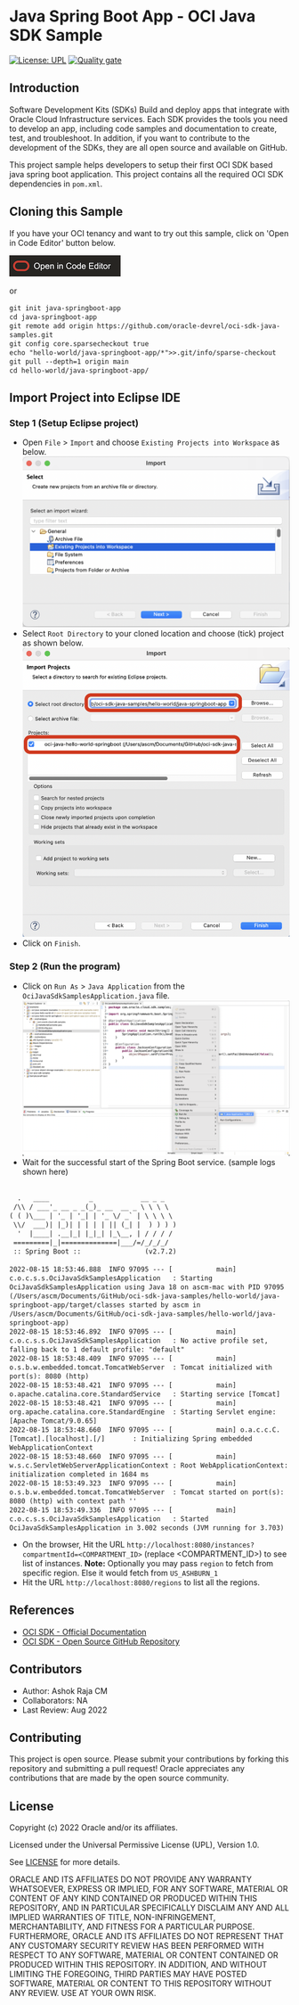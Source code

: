 # Java Spring Boot App - OCI Java SDK Sample

[![License: UPL](https://img.shields.io/badge/license-UPL-green)](https://img.shields.io/badge/license-UPL-green) [![Quality gate](https://sonarcloud.io/api/project_badges/quality_gate?project=oracle-devrel_oci-sdk-java-samples)](https://sonarcloud.io/dashboard?id=oracle-devrel_oci-sdk-java-samples)

## Introduction
Software Development Kits (SDKs) Build and deploy apps that integrate with Oracle Cloud Infrastructure services. Each SDK provides the tools you need to develop an app, including code samples and documentation to create, test, and troubleshoot. In addition, if you want to contribute to the development of the SDKs, they are all open source and available on GitHub.

This project sample helps developers to setup their first OCI SDK based java spring boot application. This project contains all the required OCI SDK dependencies in `pom.xml`.

## Cloning this Sample

If you have your OCI tenancy and want to try out this sample, click on 'Open in Code Editor' button below.

[<img src="https://raw.githubusercontent.com/oracle-devrel/oci-code-editor-samples/pre-prod/images/open-in-code-editor.png" />](https://cloud.oracle.com/?region=home&cs_repo_url=https://github.com/oracle-devrel/oci-sdk-java-samples.git&cs_open_ce=true&cs_readme_path=hello-world/java-springboot-app/README.md)

or 

```
git init java-springboot-app
cd java-springboot-app
git remote add origin https://github.com/oracle-devrel/oci-sdk-java-samples.git
git config core.sparsecheckout true
echo "hello-world/java-springboot-app/*">>.git/info/sparse-checkout
git pull --depth=1 origin main
cd hello-world/java-springboot-app/
```

## Import Project into Eclipse IDE
### Step 1 (Setup Eclipse project)
* Open `File` > `Import` and choose `Existing Projects into Workspace` as below.
![](./images/oci-java-project-import-eclipse.png
)
* Select `Root Directory` to your cloned location and choose (tick) project as shown below.
![](./images/oci-java-cli-app-import-springboot.png)
* Click on `Finish`. 


### Step 2 (Run the program)
* Click on `Run As` > `Java Application` from the `OciJavaSdkSamplesApplication.java` file.
![](./images/oci-java-springboot-run.png)
* Wait for the successful start of the Spring Boot service. (sample logs shown here)
```

  .   ____          _            __ _ _
 /\\ / ___'_ __ _ _(_)_ __  __ _ \ \ \ \
( ( )\___ | '_ | '_| | '_ \/ _` | \ \ \ \
 \\/  ___)| |_)| | | | | || (_| |  ) ) ) )
  '  |____| .__|_| |_|_| |_\__, | / / / /
 =========|_|==============|___/=/_/_/_/
 :: Spring Boot ::                (v2.7.2)

2022-08-15 18:53:46.888  INFO 97095 --- [           main] c.o.c.s.s.OciJavaSdkSamplesApplication   : Starting OciJavaSdkSamplesApplication using Java 18 on ascm-mac with PID 97095 (/Users/ascm/Documents/GitHub/oci-sdk-java-samples/hello-world/java-springboot-app/target/classes started by ascm in /Users/ascm/Documents/GitHub/oci-sdk-java-samples/hello-world/java-springboot-app)
2022-08-15 18:53:46.892  INFO 97095 --- [           main] c.o.c.s.s.OciJavaSdkSamplesApplication   : No active profile set, falling back to 1 default profile: "default"
2022-08-15 18:53:48.409  INFO 97095 --- [           main] o.s.b.w.embedded.tomcat.TomcatWebServer  : Tomcat initialized with port(s): 8080 (http)
2022-08-15 18:53:48.421  INFO 97095 --- [           main] o.apache.catalina.core.StandardService   : Starting service [Tomcat]
2022-08-15 18:53:48.421  INFO 97095 --- [           main] org.apache.catalina.core.StandardEngine  : Starting Servlet engine: [Apache Tomcat/9.0.65]
2022-08-15 18:53:48.660  INFO 97095 --- [           main] o.a.c.c.C.[Tomcat].[localhost].[/]       : Initializing Spring embedded WebApplicationContext
2022-08-15 18:53:48.660  INFO 97095 --- [           main] w.s.c.ServletWebServerApplicationContext : Root WebApplicationContext: initialization completed in 1684 ms
2022-08-15 18:53:49.323  INFO 97095 --- [           main] o.s.b.w.embedded.tomcat.TomcatWebServer  : Tomcat started on port(s): 8080 (http) with context path ''
2022-08-15 18:53:49.336  INFO 97095 --- [           main] c.o.c.s.s.OciJavaSdkSamplesApplication   : Started OciJavaSdkSamplesApplication in 3.002 seconds (JVM running for 3.703)
```
* On the browser, Hit the URL `http://localhost:8080/instances?compartmentId=<COMPARTMENT_ID>` (replace <COMPARTMENT_ID>) to see list of instances.
**Note:** Optionally you may pass `region` to fetch from specific region. Else it would fetch from `US_ASHBURN_1`
* Hit the URL `http://localhost:8080/regions` to list all the regions.

## References
* [OCI SDK - Official Documentation](https://docs.oracle.com/en-us/iaas/Content/API/Concepts/sdks.htm)
* [OCI SDK - Open Source GitHub Repository](https://github.com/oracle/oci-java-sdk)

## Contributors
* Author: Ashok Raja CM
* Collaborators: NA
* Last Review: Aug 2022

## Contributing
This project is open source.  Please submit your contributions by forking this repository and submitting a pull request!  Oracle appreciates any contributions that are made by the open source community.

## License
Copyright (c) 2022 Oracle and/or its affiliates.

Licensed under the Universal Permissive License (UPL), Version 1.0.

See [LICENSE](../../LICENSE) for more details.

ORACLE AND ITS AFFILIATES DO NOT PROVIDE ANY WARRANTY WHATSOEVER, EXPRESS OR IMPLIED, FOR ANY SOFTWARE, MATERIAL OR CONTENT OF ANY KIND CONTAINED OR PRODUCED WITHIN THIS REPOSITORY, AND IN PARTICULAR SPECIFICALLY DISCLAIM ANY AND ALL IMPLIED WARRANTIES OF TITLE, NON-INFRINGEMENT, MERCHANTABILITY, AND FITNESS FOR A PARTICULAR PURPOSE.  FURTHERMORE, ORACLE AND ITS AFFILIATES DO NOT REPRESENT THAT ANY CUSTOMARY SECURITY REVIEW HAS BEEN PERFORMED WITH RESPECT TO ANY SOFTWARE, MATERIAL OR CONTENT CONTAINED OR PRODUCED WITHIN THIS REPOSITORY. IN ADDITION, AND WITHOUT LIMITING THE FOREGOING, THIRD PARTIES MAY HAVE POSTED SOFTWARE, MATERIAL OR CONTENT TO THIS REPOSITORY WITHOUT ANY REVIEW. USE AT YOUR OWN RISK. 